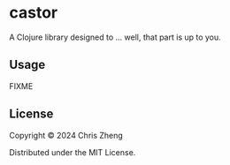 # castor

A Clojure library designed to ... well, that part is up to you.

## Usage

FIXME

## License

Copyright © 2024 Chris Zheng

Distributed under the MIT License.
